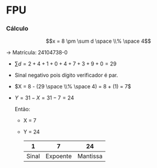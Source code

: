 # FPU


### Cálculo
$$x = 8 \pm \sum d \space \\% \space 4$$
  
  $\rightarrow$ Matrícula: 24104738-0
- $\sum d = 2 + 4 +1 + 0 + 4 + 7 + 3 + 9 + 0 = 29$
- Sinal negativo pois dígito verificador é par.
- $X = 8 - (29 \space \\% \space 4) = 8 + (1) = 7$
- $Y = 31 - X = 31 - 7 = 24$

  Então:
  - X = 7
  - Y = 24
 
  
    | 1 | 7 | 24 |
    |---|---|----|
    | Sinal | Expoente | Mantissa |
